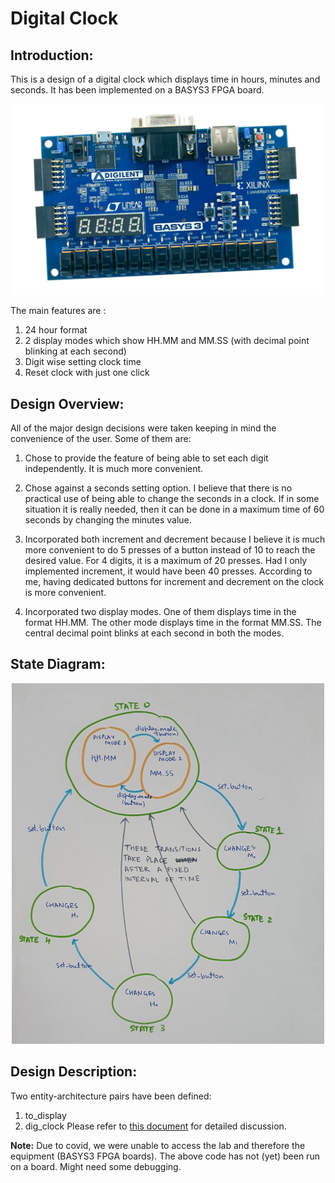 # Digital Clock

## Introduction:

This is a design of a digital clock which displays time in hours, minutes and seconds. It has
been implemented on a BASYS3 FPGA board.

<p align="center">
  <img src="img/basys_board.png" width="500"/>
</p>

The main features are :
1) 24 hour format
2) 2 display modes which show HH.MM and MM.SS (with decimal point blinking at each second)
3) Digit wise setting clock time
4) Reset clock with just one click

## Design Overview:
All of the major design decisions were taken keeping in mind the convenience of the user. Some of them are:

1) Chose to provide the feature of being able to set each digit independently. It is much more convenient.

2) Chose against a seconds setting option. I believe that there is no practical use of being able to change the seconds in a clock. If in some situation it is really needed, then it can be done in a maximum time of 60 seconds by changing the minutes value.

3) Incorporated both increment and decrement because I believe it is much more convenient to do 5 presses of a button instead of 10 to reach the desired value. For 4 digits, it is a maximum of 20 presses. Had I only implemented increment, it would have been 40 presses. According to me, having dedicated buttons for increment and decrement on the clock is more convenient.

4) Incorporated two display modes. One of them displays time in the format HH.MM. The other mode displays time in the format MM.SS. The central decimal point blinks at each second in both the modes.

## State Diagram:

<p align="center">
  <img src="img/state_diag.jpg" width="500"/>
</p>

## Design Description:
Two entity-architecture pairs have been defined:
1) to_display
2) dig_clock
Please refer to [this document](Project_Description.pdf) for detailed discussion.





**Note:** Due to covid, we were unable to access the lab and therefore the equipment (BASYS3 FPGA boards). The above code has not (yet) been run on a board. Might need some debugging.
